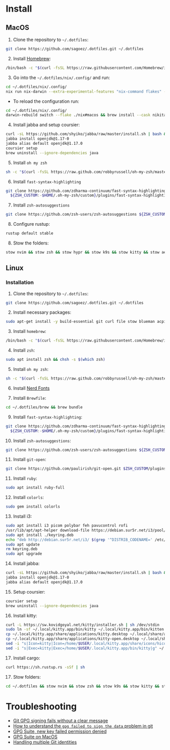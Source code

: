 # Install

## MacOS

1. Clone the repository to `~/.dotfiles`:

```bash
git clone https://github.com/sagoez/.dotfiles.git ~/.dotfiles
```

2. Install [Homebrew](https://brew.sh/):

```bash
/bin/bash -c "$(curl -fsSL https://raw.githubusercontent.com/Homebrew/install/HEAD/install.sh)"
```

3. Go into the `~/.dotfiles/nix/.config/` and run:


```bash
cd ~/.dotfiles/nix/.config/
nix run nix-darwin --extra-experimental-features "nix-command flakes" -- switch --flake ./nix#macos
```

- To reload the configuration run:

```bash
cd ~/.dotfiles/nix/.config/
darwin-rebuild switch --flake ./nix#macos && brew install --cask nikitabobko/tap/aerospace
```

4. Install jabba and setup coursier:

```bash
curl -sL https://github.com/shyiko/jabba/raw/master/install.sh | bash && . ~/.jabba/jabba.sh
jabba install openjdk@1.17-0
jabba alias default openjdk@1.17.0
coursier setup
brew uninstall --ignore-dependencies java
```

5. Install `oh my zsh`

```bash
sh -c "$(curl -fsSL https://raw.github.com/robbyrussell/oh-my-zsh/master/tools/install.sh)"
```

6. Install `fast-syntax-highlighting`

```bash
git clone https://github.com/zdharma-continuum/fast-syntax-highlighting.git \
  ${ZSH_CUSTOM:-$HOME/.oh-my-zsh/custom}/plugins/fast-syntax-highlighting
```

7. Install `zsh-autosuggestions`

```bash
git clone https://github.com/zsh-users/zsh-autosuggestions ${ZSH_CUSTOM:-~/.oh-my-zsh/custom}/plugins/zsh-autosuggestions
```

8. Configure rustup: 

```bash
rustup default stable
```

8. Stow the folders:

```bash
stow nvim && stow zsh && stow hypr && stow k9s && stow kitty && stow aerospace
```

## Linux

### Installation
1. Clone the repository to `~/.dotfiles`:

```bash
git clone https://github.com/sagoez/.dotfiles.git ~/.dotfiles
```

2. Install necessary packages:

```bash
sudo apt-get install -y build-essential git curl file stow blueman acpi libusb-1.0-0 libusb-1.0-0-dev shutter
```

3. Install `homebrew`:

```bash
/bin/bash -c "$(curl -fsSL https://raw.githubusercontent.com/Homebrew/install/HEAD/install.sh)"
```

4. Install `zsh`:

```bash
sudo apt install zsh && chsh -s $(which zsh)
```

5. Install `oh my zsh`:

```bash
sh -c "$(curl -fsSL https://raw.github.com/robbyrussell/oh-my-zsh/master/tools/install.sh)"
```

6. Install [Nerd Fonts](https://github.com/ryanoasis/nerd-fonts/releases/download/v3.2.1/FiraCode.zip)

8. Install `Brewfile`:

```bash
cd ~/.dotfiles/brew && brew bundle
```

9. Install `fast-syntax-highlighting`:

```bash
git clone https://github.com/zdharma-continuum/fast-syntax-highlighting.git \
  ${ZSH_CUSTOM:-$HOME/.oh-my-zsh/custom}/plugins/fast-syntax-highlighting
```

10. Install `zsh-autosuggestions`:

```bash
git clone https://github.com/zsh-users/zsh-autosuggestions ${ZSH_CUSTOM:-~/.oh-my-zsh/custom}/plugins/zsh-autosuggestions
```

11. Install `git-open`:

```bash
git clone https://github.com/paulirish/git-open.git $ZSH_CUSTOM/plugins/git-open
```

11. Install `ruby`:

```bash
sudo apt install ruby-full
```

12. Install `colorls`:

```bash
sudo gem install colorls
```

13. Install i3:

```bash
sudo apt install i3 picom polybar feh pavucontrol rofi
/usr/lib/apt/apt-helper download-file https://debian.sur5r.net/i3/pool/main/s/sur5r-keyring/sur5r-keyring_2024.03.04_all.deb keyring.deb SHA256:f9bb4340b5ce0ded29b7e014ee9ce788006e9bbfe31e96c09b2118ab91fca734
sudo apt install ./keyring.deb
echo "deb http://debian.sur5r.net/i3/ $(grep '^DISTRIB_CODENAME=' /etc/lsb-release | cut -f2 -d=) universe" | sudo tee /etc/apt/sources.list.d/sur5r-i3.list
sudo apt update
rm keyring.deb
sudo apt upgrade
```

14. Install jabba:

```bash
curl -sL https://github.com/shyiko/jabba/raw/master/install.sh | bash && . ~/.jabba/jabba.sh
jabba install openjdk@1.17-0
jabba alias default openjdk@1.17.0
```

15. Setup coursier:

```bash
coursier setup
brew uninstall --ignore-dependencies java
```

16. Install kitty:

```bash
curl -L https://sw.kovidgoyal.net/kitty/installer.sh | sh /dev/stdin
sudo ln -sf ~/.local/kitty.app/bin/kitty ~/.local/kitty.app/bin/kitten /usr/local/sbin/
cp ~/.local/kitty.app/share/applications/kitty.desktop ~/.local/share/applications/
cp ~/.local/kitty.app/share/applications/kitty-open.desktop ~/.local/share/applications/
sed -i "s|Icon=kitty|Icon=/home/$USER/.local/kitty.app/share/icons/hicolor/256x256/apps/kitty.png|g" ~/.local/share/applications/kitty*.desktop
sed -i "s|Exec=kitty|Exec=/home/$USER/.local/kitty.app/bin/kitty|g" ~/.local/share/applications/kitty*.desktop
```

17. Install cargo:

```bash
curl https://sh.rustup.rs -sSf | sh
```

17. Stow folders:

```bash
cd ~/.dotfiles && stow nvim && stow zsh && stow k9s && stow kitty && stow i3
```

# Troubleshooting

- [Git GPG signing fails without a clear message](https://stackoverflow.com/questions/52444915/git-gpg-signing-fails-without-a-clear-message)
- [How to understand the `gpg failed to sign the data` problem in git](https://gist.github.com/paolocarrasco/18ca8fe6e63490ae1be23e84a7039374)
- [GPG Suite, new key failed permission denied](https://gpgtools.tenderapp.com/discussions/feedback/17657-install-os-x)
- [GPG Suite on MacOS](https://gist.github.com/danieleggert/b029d44d4a54b328c0bac65d46ba4c65)
- [Handling multiple Git identities](https://gist.github.com/Jonalogy/54091c98946cfe4f8cdab2bea79430f9)

